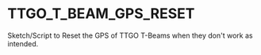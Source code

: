 # TTGO_T_BEAM_GPS_RESET
Sketch/Script to Reset the GPS of TTGO T-Beams when they don't work as intended.
